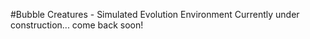 #Bubble Creatures - Simulated Evolution Environment
Currently under construction... come back soon!
